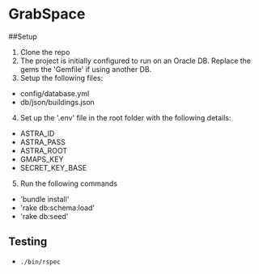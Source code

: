 # GrabSpace

##Setup
1. Clone the repo
2. The project is initially configured to run on an Oracle DB. Replace the gems the 'Gemfile' if using another DB.
3. Setup the following files:
  - config/database.yml
  - db/json/buildings.json
4. Set up the '.env' file in the root folder with the following details:
  - ASTRA_ID
  - ASTRA_PASS
  - ASTRA_ROOT
  - GMAPS_KEY
  - SECRET_KEY_BASE
5. Run the following commands
  - 'bundle install'
  - 'rake db:schema:load'
  - 'rake db:seed'

## Testing

- `./bin/rspec`
